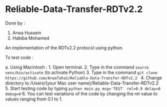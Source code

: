 # Reliable-Data-Transfer-RDTv2.2
Done by :
  1. Arwa Hussein
  2. Habiba Mohamed

An implementation of the RDTv2.2 protocol using python.

To test code : 

  a. Using Macintosh :
     1. Open terminal.
     2. Type in the command `source venv/bin/activate` (to activate Python)
     3. Type in the command `git clone https://github.com/ArwaTaha1/Reliable-Data-Transfer-RDTv2.2 `
     4. Change directory to /Users/(your Mac user name)/Reliable-Data-Transfer-RDTv2.2
     5. Start testing code by typing `python main.py msg='TEST' rel=0.9 delay=0 debug=0`
     6. You can test variations of the code by changing the rel value to values ranging from 0.1 to 1.
     
  
  
  
